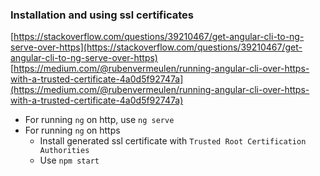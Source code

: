### Installation and using ssl certificates

[https://stackoverflow.com/questions/39210467/get-angular-cli-to-ng-serve-over-https](https://stackoverflow.com/questions/39210467/get-angular-cli-to-ng-serve-over-https)  
[https://medium.com/@rubenvermeulen/running-angular-cli-over-https-with-a-trusted-certificate-4a0d5f92747a](https://medium.com/@rubenvermeulen/running-angular-cli-over-https-with-a-trusted-certificate-4a0d5f92747a)  

* For running ``ng`` on http, use ``ng serve``
* For running ``ng`` on https
	* Install generated ssl certificate with `Trusted Root Certification Authorities`
	* Use ``npm start``
